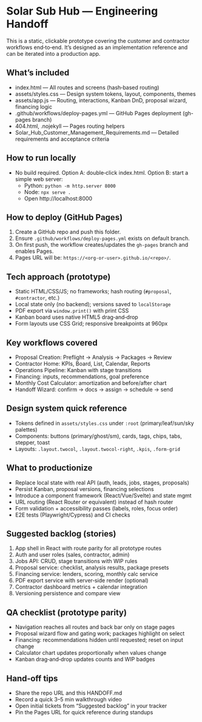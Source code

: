 # Solar Sub Hub — Engineering Handoff

This is a static, clickable prototype covering the customer and contractor workflows end‑to‑end. It’s designed as an implementation reference and can be iterated into a production app.

## What’s included
- index.html — All routes and screens (hash‑based routing)
- assets/styles.css — Design system tokens, layout, components, themes
- assets/app.js — Routing, interactions, Kanban DnD, proposal wizard, financing logic
- .github/workflows/deploy-pages.yml — GitHub Pages deployment (gh-pages branch)
- 404.html, .nojekyll — Pages routing helpers
- Solar_Hub_Customer_Management_Requirements.md — Detailed requirements and acceptance criteria

## How to run locally
- No build required. Option A: double‑click index.html. Option B: start a simple web server:
  - Python: `python -m http.server 8000`
  - Node: `npx serve .`
  - Open http://localhost:8000

## How to deploy (GitHub Pages)
1) Create a GitHub repo and push this folder.
2) Ensure `.github/workflows/deploy-pages.yml` exists on default branch.
3) On first push, the workflow creates/updates the `gh-pages` branch and enables Pages.
4) Pages URL will be: `https://<org-or-user>.github.io/<repo>/`.

## Tech approach (prototype)
- Static HTML/CSS/JS; no frameworks; hash routing (`#proposal`, `#contractor`, etc.)
- Local state only (no backend); versions saved to `localStorage`
- PDF export via `window.print()` with print CSS
- Kanban board uses native HTML5 drag‑and‑drop
- Form layouts use CSS Grid; responsive breakpoints at 960px

## Key workflows covered
- Proposal Creation: Preflight → Analysis → Packages → Review
- Contractor Home: KPIs, Board, List, Calendar, Reports
- Operations Pipeline: Kanban with stage transitions
- Financing: inputs, recommendations, goal preference
- Monthly Cost Calculator: amortization and before/after chart
- Handoff Wizard: confirm → docs → assign → schedule → send

## Design system quick reference
- Tokens defined in `assets/styles.css` under `:root` (primary/leaf/sun/sky palettes)
- Components: buttons (primary/ghost/sm), cards, tags, chips, tabs, stepper, toast
- Layouts: `.layout.twocol`, `.layout.twocol-right`, `.kpis`, `.form-grid`

## What to productionize
- Replace local state with real API (auth, leads, jobs, stages, proposals)
- Persist Kanban, proposal versions, financing selections
- Introduce a component framework (React/Vue/Svelte) and state mgmt
- URL routing (React Router or equivalent) instead of hash router
- Form validation + accessibility passes (labels, roles, focus order)
- E2E tests (Playwright/Cypress) and CI checks

## Suggested backlog (stories)
1) App shell in React with route parity for all prototype routes
2) Auth and user roles (sales, contractor, admin)
3) Jobs API: CRUD, stage transitions with WIP rules
4) Proposal service: checklist, analysis results, package presets
5) Financing service: lenders, scoring, monthly calc service
6) PDF export service with server‑side render (optional)
7) Contractor dashboard metrics + calendar integration
8) Versioning persistence and compare view

## QA checklist (prototype parity)
- Navigation reaches all routes and back bar only on stage pages
- Proposal wizard flow and gating work; packages highlight on select
- Financing: recommendations hidden until requested; reset on input change
- Calculator chart updates proportionally when values change
- Kanban drag‑and‑drop updates counts and WIP badges

## Hand‑off tips
- Share the repo URL and this HANDOFF.md
- Record a quick 3–5 min walkthrough video
- Open initial tickets from “Suggested backlog” in your tracker
- Pin the Pages URL for quick reference during standups
